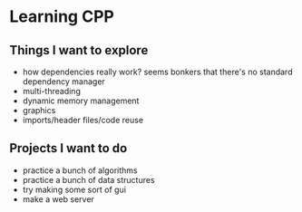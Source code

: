 # Learning CPP

## Things I want to explore
- how dependencies really work? seems bonkers that there's no standard dependency manager
- multi-threading
- dynamic memory management
- graphics
- imports/header files/code reuse

## Projects I want to do
- practice a bunch of algorithms
- practice a bunch of data structures
- try making some sort of gui
- make a web server
